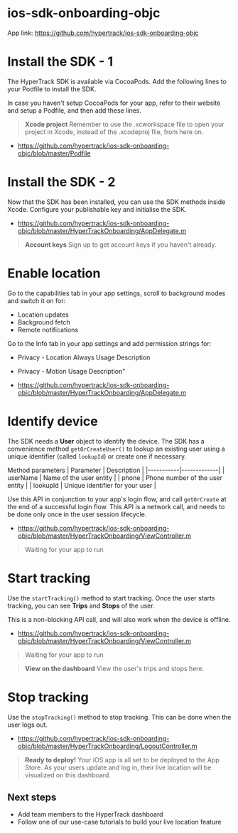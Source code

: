 # ios-sdk-onboarding-objc

App link: https://github.com/hypertrack/ios-sdk-onboarding-objc

# Install the SDK - 1
The HyperTrack SDK is available via CocoaPods. Add the following lines to your Podfile to install the SDK.

In case you haven't setup CocoaPods for your app, refer to their website and setup a Podfile, and then add these lines. 

> **Xcode project**
> Remember to use the .xcworkspace file to open your project in Xcode, instead of the .xcodeproj file, from here on.

* https://github.com/hypertrack/ios-sdk-onboarding-objc/blob/master/Podfile

# Install the SDK - 2
Now that the SDK has been installed, you can use the SDK methods inside Xcode. Configure your publishable key and initialise the SDK.

* https://github.com/hypertrack/ios-sdk-onboarding-objc/blob/master/HyperTrackOnboarding/AppDelegate.m

> **Account keys**
> Sign up to get account keys if you haven't already.

# Enable location
Go to the capabilities tab in your app settings, scroll to background modes and switch it on for:
* Location updates
* Background fetch
* Remote notifications

Go to the Info tab in your app settings and add permission strings for:
* Privacy - Location Always Usage Description
* Privacy - Motion Usage Description" 

* https://github.com/hypertrack/ios-sdk-onboarding-objc/blob/master/HyperTrackOnboarding/AppDelegate.m

# Identify device
The SDK needs a **User** object to identify the device. The SDK has a convenience method `getOrCreateUser()` to lookup an existing user using a unique identifier (called `lookupId`) or create one if necessary.

Method parameters
| Parameter | Description |
|-----------|-------------|
| userName  | Name of the user entity |
| phone     | Phone number of the user entity |
| lookupId  | Unique identifier for your user |

Use this API in conjunction to your app's login flow, and call `getOrCreate` at the end of a successful login flow. This API is a network call, and needs to be done only once in the user session lifecycle.

* https://github.com/hypertrack/ios-sdk-onboarding-objc/blob/master/HyperTrackOnboarding/ViewController.m

> Waiting for your app to run

# Start tracking
Use the `startTracking()` method to start tracking. Once the user starts tracking, you can see **Trips** and **Stops** of the user.

This is a non-blocking API call, and will also work when the device is offline. 

* https://github.com/hypertrack/ios-sdk-onboarding-objc/blob/master/HyperTrackOnboarding/ViewController.m

> Waiting for your app to run

> **View on the dashboard**
> View the user's trips and stops here.

# Stop tracking
Use the `stopTracking()` method to stop tracking. This can be done when the user logs out.

* https://github.com/hypertrack/ios-sdk-onboarding-objc/blob/master/HyperTrackOnboarding/LogoutController.m

> **Ready to deploy!**
> Your iOS app is all set to be deployed to the App Store. As your users update and log in, their live location will be visualized on this dashboard.

## Next steps
* Add team members to the HyperTrack dashboard
* Follow one of our use-case tutorials to build your live location feature

